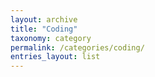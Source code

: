 ```yaml
---
layout: archive
title: "Coding"
taxonomy: category
permalink: /categories/coding/
entries_layout: list
---
```

